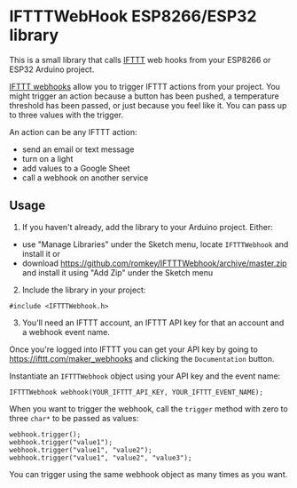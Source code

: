 # IFTTTWebHook ESP8266/ESP32 library

This is a small library that calls [IFTTT](https://ifttt.com) web
hooks from your ESP8266 or ESP32 Arduino project.

[IFTTT webhooks](https://ifttt.com/maker_webhooks) allow you to trigger IFTTT actions from your project. You might trigger an action because a button has been pushed, a temperature threshold has been passed, or just because you feel like it. You can pass up to three values with the trigger.

An action can be any IFTTT action:
- send an email or text message
- turn on a light
- add values to a Google Sheet
- call a webhook on another service

## Usage

1. If you haven't already, add the library to your Arduino project. Either:
- use "Manage Libraries" under the Sketch menu, locate `IFTTTWebhook` and install it
or
- download https://github.com/romkey/IFTTTWebhook/archive/master.zip and install it using "Add Zip" under the Sketch menu

2. Include the library in your project:
```
#include <IFTTTWebhook.h>
```

3. You'll need an IFTTT account, an IFTTT API key for that an account and a webhook event name.

Once you're logged into IFTTT you can get your API key by going to https://ifttt.com/maker_webhooks and clicking the `Documentation` button.

Instantiate an `IFTTTWebhook` object using your API key and the event name:

```
IFTTTWebhook webhook(YOUR_IFTTT_API_KEY, YOUR_IFTTT_EVENT_NAME);
```

When you want to trigger the webhook, call the `trigger` method with zero to three `char*` to be passed as values:
```
webhook.trigger();
webhook.trigger("value1");
webhook.trigger("value1", "value2");
webhook.trigger("value1", "value2", "value3"); 
```

You can trigger using the same webhook object as many times as you want.
